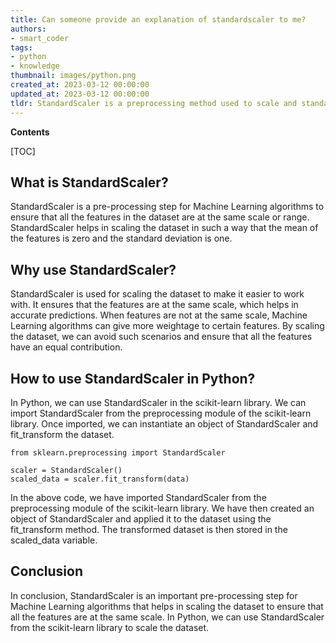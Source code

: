 ```yaml
---
title: Can someone provide an explanation of standardscaler to me?
authors:
- smart_coder
tags:
- python
- knowledge
thumbnail: images/python.png
created_at: 2023-03-12 00:00:00
updated_at: 2023-03-12 00:00:00
tldr: StandardScaler is a preprocessing method used to scale and standardize the data to have zero mean and unit variance.
---
```


**Contents**

[TOC]

## What is StandardScaler?

StandardScaler is a pre-processing step for Machine Learning algorithms to ensure that all the features in the dataset are at the same scale or range. StandardScaler helps in scaling the dataset in such a way that the mean of the features is zero and the standard deviation is one. 

## Why use StandardScaler?

StandardScaler is used for scaling the dataset to make it easier to work with. It ensures that the features are at the same scale, which helps in accurate predictions. When features are not at the same scale, Machine Learning algorithms can give more weightage to certain features. By scaling the dataset, we can avoid such scenarios and ensure that all the features have an equal contribution.

## How to use StandardScaler in Python?

In Python, we can use StandardScaler in the scikit-learn library. We can import StandardScaler from the preprocessing module of the scikit-learn library. Once imported, we can instantiate an object of StandardScaler and fit_transform the dataset.

```
from sklearn.preprocessing import StandardScaler

scaler = StandardScaler()
scaled_data = scaler.fit_transform(data)
```

In the above code, we have imported StandardScaler from the preprocessing module of the scikit-learn library. We have then created an object of StandardScaler and applied it to the dataset using the fit_transform method. The transformed dataset is then stored in the scaled_data variable.

## Conclusion

In conclusion, StandardScaler is an important pre-processing step for Machine Learning algorithms that helps in scaling the dataset to ensure that all the features are at the same scale. In Python, we can use StandardScaler from the scikit-learn library to scale the dataset.
